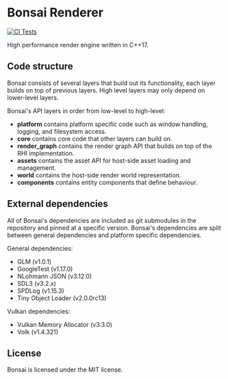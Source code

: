 # Bonsai Renderer
[![CI Tests](https://github.com/nemjit001/bonsai-renderer/actions/workflows/cmake-multi-platform.yml/badge.svg?branch=main)](https://github.com/nemjit001/bonsai-renderer/actions/workflows/cmake-multi-platform.yml)

High performance render engine written in C++17.

## Code structure

Bonsai consists of several layers that build out its functionality, each layer builds on top of previous layers.
High level layers may only depend on lower-level layers.

Bonsai's API layers in order from low-level to high-level:

- **platform** contains platform specific code such as window handling, logging, and filesystem access.
- **core** contains core code that other layers can build on.
- **render_graph** contains the render graph API that builds on top of the RHI implementation.
- **assets** contains the asset API for host-side asset loading and management.
- **world** contains the host-side render world representation.
- **components** contains entity components that define behaviour.

## External dependencies

All of Bonsai's dependencies are included as git submodules in the repository and pinned at a specific
version. Bonsai's dependencies are split between general dependencies and platform specific dependencies.

General dependencies:

- GLM (v1.0.1)
- GoogleTest (v1.17.0)
- NLohmann JSON (v3.12.0)
- SDL3 (v3.2.x)
- SPDLog (v1.15.3)
- Tiny Object Loader (v2.0.0rc13)

Vulkan dependencies:

- Vulkan Memory Allocator (v3.3.0)
- Volk (v1.4.321)

## License

Bonsai is licensed under the MIT license.
